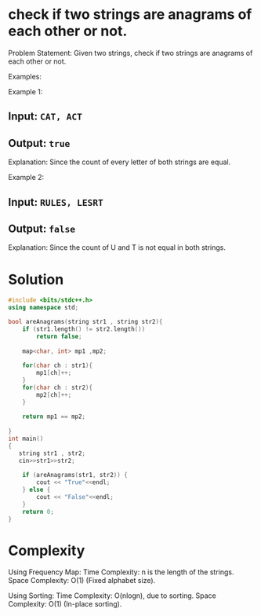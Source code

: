 # check if two strings are anagrams of each other or not.
Problem Statement: Given two strings, check if two strings are anagrams of each other or not.

Examples:

Example 1:
## Input: ```CAT, ACT```
## Output: ```true```
Explanation: Since the count of every letter of both strings are equal.

Example 2:
## Input: ```RULES, LESRT ```
## Output: ```false```
Explanation: Since the count of U and T  is not equal in both strings.

# Solution
```C++
#include <bits/stdc++.h>
using namespace std;

bool areAnagrams(string str1 , string str2){
    if (str1.length() != str2.length())
        return false;
        
    map<char, int> mp1 ,mp2;
  
    for(char ch : str1){
        mp1[ch]++;
    }
    for(char ch : str2){
        mp2[ch]++;
    }
   
    return mp1 == mp2;
    
}
int main()
{
   string str1 , str2;
   cin>>str1>>str2;
   
    if (areAnagrams(str1, str2)) {
        cout << "True"<<endl;
    } else {
        cout << "False"<<endl;
    }
    return 0;
}
```
# Complexity

Using Frequency Map:
Time Complexity: n is the length of the strings.
Space Complexity: O(1) (Fixed alphabet size).

Using Sorting:
Time Complexity: O(nlogn), due to sorting.
Space Complexity: O(1) (In-place sorting).